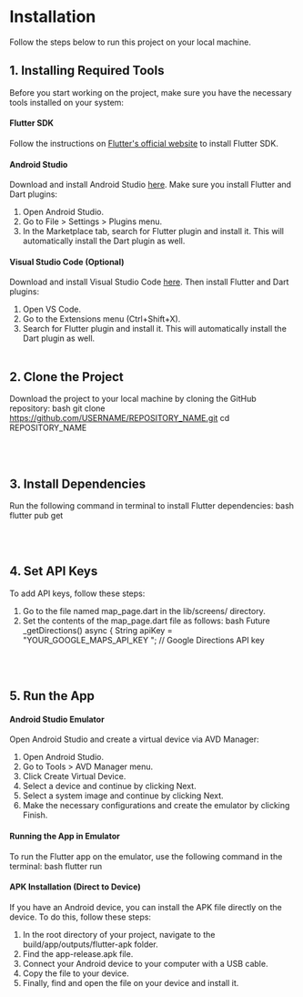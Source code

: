 # Installation
Follow the steps below to run this project on your local machine.
## 1. Installing Required Tools
Before you start working on the project, make sure you have the necessary tools installed on your system:
#### Flutter SDK
Follow the instructions on [Flutter's official website](https://flutter.dev/docs/get-started/install) to install Flutter SDK.
#### Android Studio
Download and install Android Studio [here](https://developer.android.com/studio). Make sure you install Flutter and Dart plugins:
1. Open Android Studio.
2. Go to File > Settings > Plugins menu.
3. In the Marketplace tab, search for Flutter plugin and install it. This will automatically install the Dart plugin as well.
#### Visual Studio Code (Optional)
Download and install Visual Studio Code [here](https://code.visualstudio.com/). Then install Flutter and Dart plugins:
1. Open VS Code.
2. Go to the Extensions menu (Ctrl+Shift+X).
3. Search for Flutter plugin and install it. This will automatically install the Dart plugin as well.
   <br/>
   <br/>
   
## 2. Clone the Project
Download the project to your local machine by cloning the GitHub repository:
bash
git clone https://github.com/USERNAME/REPOSITORY_NAME.git
cd REPOSITORY_NAME 

<br/>
<br/>

## 3. Install Dependencies
Run the following command in terminal to install Flutter dependencies:
bash
flutter pub get

<br/>
<br/>

## 4. Set API Keys
To add API keys, follow these steps:
1. Go to the file named map_page.dart in the lib/screens/ directory.
2. Set the contents of the map_page.dart file as follows:
bash
Future<void> _getDirections() async {
    String apiKey =
        "YOUR_GOOGLE_MAPS_API_KEY "; // Google Directions API key

<br/>
<br/>

## 5. Run the App
#### Android Studio Emulator
Open Android Studio and create a virtual device via AVD Manager:
1. Open Android Studio.
2. Go to Tools > AVD Manager menu.
3. Click Create Virtual Device.
4. Select a device and continue by clicking Next.
5. Select a system image and continue by clicking Next.
6. Make the necessary configurations and create the emulator by clicking Finish.
#### Running the App in Emulator
To run the Flutter app on the emulator, use the following command in the terminal:
bash
flutter run

#### APK Installation (Direct to Device)
If you have an Android device, you can install the APK file directly on the device. To do this, follow these steps:
1. In the root directory of your project, navigate to the build/app/outputs/flutter-apk folder.
2. Find the app-release.apk file.
3. Connect your Android device to your computer with a USB cable.
4. Copy the file to your device.
5. Finally, find and open the file on your device and install it.
